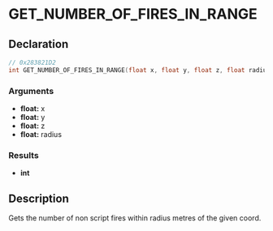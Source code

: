 # GET_NUMBER_OF_FIRES_IN_RANGE

## Declaration
```cpp
// 0x283821D2
int GET_NUMBER_OF_FIRES_IN_RANGE(float x, float y, float z, float radius);
```

### Arguments
- **float:** x
- **float:** y
- **float:** z
- **float:** radius

### Results
- **int**

## Description
Gets the number of non script fires within radius metres of the given coord.